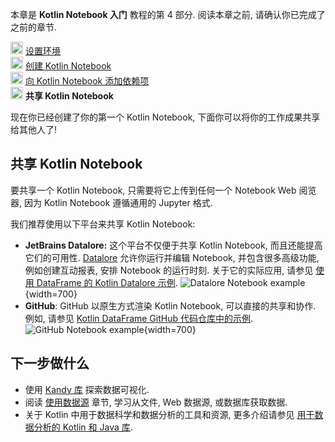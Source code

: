 [//]: # (title: 共享你的 Kotlin Notebook)

<tldr>
   <p>本章是 <strong>Kotlin Notebook 入门</strong> 教程的第 4 部分. 阅读本章之前, 请确认你已完成了之前的章节.</p>
   <p><img src="icon-1-done.svg" width="20" alt="First step"/> <a href="kotlin-notebook-set-up-env.md">设置环境</a><br/>
      <img src="icon-2-done.svg" width="20" alt="Second step"/> <a href="kotlin-notebook-create.md">创建 Kotlin Notebook</a><br/>
      <img src="icon-3-done.svg" width="20" alt="Third step"/> <a href="kotlin-notebook-add-dependencies.md">向 Kotlin Notebook 添加依赖项</a><br/>
      <img src="icon-4.svg" width="20" alt="Fourth step"/> <strong>共享 Kotlin Notebook</strong><br/>
  </p>
</tldr>

现在你已经创建了你的第一个 Kotlin Notebook, 下面你可以将你的工作成果共享给其他人了!

## 共享 Kotlin Notebook

要共享一个 Kotlin Notebook, 只需要将它上传到任何一个 Notebook Web 阅览器, 因为 Kotlin Notebook 遵循通用的 Jupyter 格式.

我们推荐使用以下平台来共享 Kotlin Notebook:

* **JetBrains Datalore:**
  这个平台不仅便于共享 Kotlin Notebook, 而且还能提高它们的可用性.
  [Datalore](https://datalore.jetbrains.com/) 允许你运行并编辑 Notebook, 并包含很多高级功能, 例如创建互动报表, 安排 Notebook 的运行时刻.
  关于它的实际应用, 请参见 [使用 DataFrame 的 Kotlin Datalore 示例](https://datalore.jetbrains.com/report/static/KQKedA4jDrKu63O53gEN0z/B5YeMMONSAR78FgKQ9yJyW).
  ![Datalore Notebook example](datalore-example.png){width=700}
* **GitHub**:
  GitHub 以原生方式渲染 Kotlin Notebook, 可以直接的共享和协作.
  例如, 请参见 [Kotlin DataFrame GitHub 代码仓库中的示例](https://github.com/Kotlin/dataframe/blob/master/examples/notebooks/titanic/Titanic.ipynb).
  ![GitHub Notebook example](github-notebook.png){width=700}

## 下一步做什么

* 使用 [Kandy 库](data-analysis-visualization.md) 探索数据可视化.
* 阅读 [使用数据源](data-analysis-work-with-data-sources.md) 章节, 学习从文件, Web 数据源, 或数据库获取数据.
* 关于 Kotlin 中用于数据科学和数据分析的工具和资源, 更多介绍请参见 [用于数据分析的 Kotlin 和 Java 库](data-analysis-libraries.md).
